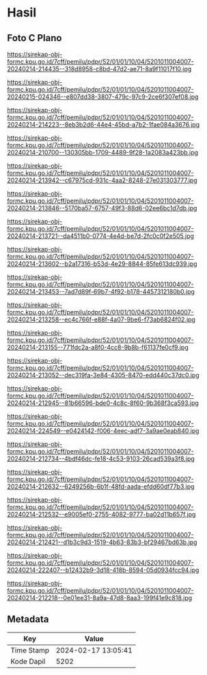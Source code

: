 # Hasil

## Foto C Plano

https://sirekap-obj-formc.kpu.go.id/7cff/pemilu/pdpr/52/01/01/10/04/5201011004007-20240214-214435--318d8958-c8bd-47d2-ae71-8a9f11017f10.jpg

https://sirekap-obj-formc.kpu.go.id/7cff/pemilu/pdpr/52/01/01/10/04/5201011004007-20240215-024346--e807dd38-3807-479c-97c9-2ce6f307ef08.jpg

https://sirekap-obj-formc.kpu.go.id/7cff/pemilu/pdpr/52/01/01/10/04/5201011004007-20240214-214223--8eb3b2d6-44e4-45bd-a7b2-1fae084a3676.jpg

https://sirekap-obj-formc.kpu.go.id/7cff/pemilu/pdpr/52/01/01/10/04/5201011004007-20240214-210700--130305bb-1709-4489-9f28-1a2083a423bb.jpg

https://sirekap-obj-formc.kpu.go.id/7cff/pemilu/pdpr/52/01/01/10/04/5201011004007-20240214-213942--c67975cd-931c-4aa2-8248-27e031303777.jpg

https://sirekap-obj-formc.kpu.go.id/7cff/pemilu/pdpr/52/01/01/10/04/5201011004007-20240214-213846--5170ba57-6757-49f3-88d6-02ee6bc1d7db.jpg

https://sirekap-obj-formc.kpu.go.id/7cff/pemilu/pdpr/52/01/01/10/04/5201011004007-20240214-213721--da4511b0-0774-4e4d-be7d-2fc0c0f2e505.jpg

https://sirekap-obj-formc.kpu.go.id/7cff/pemilu/pdpr/52/01/01/10/04/5201011004007-20240214-213602--b2a17316-b53d-4e29-8844-85fe613dc939.jpg

https://sirekap-obj-formc.kpu.go.id/7cff/pemilu/pdpr/52/01/01/10/04/5201011004007-20240214-213453--7ad7d89f-69b7-4f92-b178-4457312180b0.jpg

https://sirekap-obj-formc.kpu.go.id/7cff/pemilu/pdpr/52/01/01/10/04/5201011004007-20240214-213258--ec4c766f-e88f-4a07-9be6-f73ab6824f02.jpg

https://sirekap-obj-formc.kpu.go.id/7cff/pemilu/pdpr/52/01/01/10/04/5201011004007-20240214-213155--771fdc2a-a8f0-4cc8-9b8b-f61137fe0cf9.jpg

https://sirekap-obj-formc.kpu.go.id/7cff/pemilu/pdpr/52/01/01/10/04/5201011004007-20240214-213052--dec319fa-3e84-4305-8470-edd440c37dc0.jpg

https://sirekap-obj-formc.kpu.go.id/7cff/pemilu/pdpr/52/01/01/10/04/5201011004007-20240214-212945--81b66596-bde0-4c8c-8f60-9b368f3ca593.jpg

https://sirekap-obj-formc.kpu.go.id/7cff/pemilu/pdpr/52/01/01/10/04/5201011004007-20240214-224549--e0424142-f006-4eec-adf7-3a9ae0eab840.jpg

https://sirekap-obj-formc.kpu.go.id/7cff/pemilu/pdpr/52/01/01/10/04/5201011004007-20240214-212734--4bdf46dc-fe18-4c53-9103-26cad539a3f8.jpg

https://sirekap-obj-formc.kpu.go.id/7cff/pemilu/pdpr/52/01/01/10/04/5201011004007-20240214-212632--6249256b-6b1f-48fd-aada-efdd60df77b3.jpg

https://sirekap-obj-formc.kpu.go.id/7cff/pemilu/pdpr/52/01/01/10/04/5201011004007-20240214-212532--e9005ef0-2755-4082-9777-ba02d11b657f.jpg

https://sirekap-obj-formc.kpu.go.id/7cff/pemilu/pdpr/52/01/01/10/04/5201011004007-20240214-212421--d1b3c9d3-1519-4b63-83b3-bf29467bd63b.jpg

https://sirekap-obj-formc.kpu.go.id/7cff/pemilu/pdpr/52/01/01/10/04/5201011004007-20240214-222407--b12432b9-3d18-418b-8594-05d0934fcc94.jpg

https://sirekap-obj-formc.kpu.go.id/7cff/pemilu/pdpr/52/01/01/10/04/5201011004007-20240214-212218--0e01ee31-8a9a-47d8-8aa3-199f41e9c818.jpg


## Metadata

| Key        | Value               |
| ---------- | ------------------- |
| Time Stamp | 2024-02-17 13:05:41 |
| Kode Dapil | 5202                |



